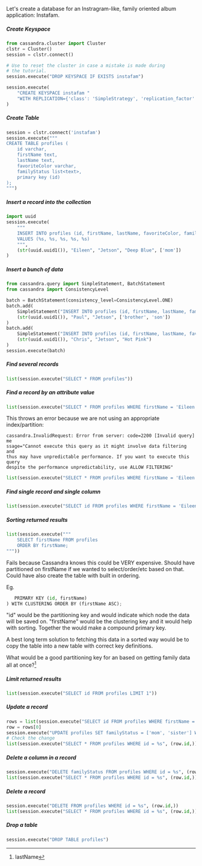 Let's create a database for an Instragram-like, family oriented
album application: Instafam.


##### Create Keyspace

```python
from cassandra.cluster import Cluster
clstr = Cluster()
session = clstr.connect()

# Use to reset the cluster in case a mistake is made during 
# the tutorial.
session.execute("DROP KEYSPACE IF EXISTS instafam")

session.execute(
    "CREATE KEYSPACE instafam "
    "WITH REPLICATION={'class': 'SimpleStrategy', 'replication_factor' : 3};"
)
```

##### Create Table

```python
session = clstr.connect('instafam')
session.execute("""
CREATE TABLE profiles (
    id varchar,
    firstName text,
    lastName text,
    favoriteColor varchar,
    familyStatus list<text>,
    primary key (id)
);
""")
```

##### Insert a record into the collection

```python
import uuid
session.execute(
    """
    INSERT INTO profiles (id, firstName, lastName, favoriteColor, familyStatus)
    VALUES (%s, %s, %s, %s, %s)
    """,
    (str(uuid.uuid1()), "Eileen", "Jetson", "Deep Blue", ['mom'])
)
```

##### Insert a bunch of data

```python
from cassandra.query import SimpleStatement, BatchStatement
from cassandra import ConsistencyLevel

batch = BatchStatement(consistency_level=ConsistencyLevel.ONE)
batch.add(
    SimpleStatement("INSERT INTO profiles (id, firstName, lastName, familyStatus) VALUES (%s, %s, %s, %s)"),
    (str(uuid.uuid1()), "Paul", "Jetson", ['brother', 'son'])
)
batch.add(
    SimpleStatement("INSERT INTO profiles (id, firstName, lastName, favoriteColor) VALUES (%s, %s, %s, %s)"),
    (str(uuid.uuid1()), "Chris", "Jetson", "Hot Pink")
)
session.execute(batch)
```

##### Find several records


```python
list(session.execute("SELECT * FROM profiles"))
```

##### Find a record by an attribute value


```python
list(session.execute("SELECT * FROM profiles WHERE firstName = 'Eileen'"))
```
This throws an error because we are not using an appropriate index/partition:

    cassandra.InvalidRequest: Error from server: code=2200 [Invalid query] me
    ssage="Cannot execute this query as it might involve data filtering and 
    thus may have unpredictable performance. If you want to execute this query
    despite the performance unpredictability, use ALLOW FILTERING"

```python
list(session.execute("SELECT * FROM profiles WHERE firstName = 'Eileen' ALLOW FILTERING"))
```

##### Find single record and single column


```python
list(session.execute("SELECT id FROM profiles WHERE firstName = 'Eileen' ALLOW FILTERING"))
```

##### Sorting returned results

```python
list(session.execute("""
    SELECT firstName FROM profiles
    ORDER BY firstName;
"""))
```

Fails because Cassandra knows this could be VERY expensive. Should have partitioned
on firstName if we wanted to select/order/etc based on that.
Could have also create the table with built in ordering.

Eg. 
```python
   PRIMARY KEY (id, firstName)
) WITH CLUSTERING ORDER BY (firstName ASC);
```

"id" would be the partitioning key and would indicate which node the data
will be saved on. "firstName" would be the clustering key and it would help with
sorting. Together the would make a compound primary key.

A best long term solution to fetching this data in a sorted way would be to
copy the table into a new table with correct key definitions.

What would be a good partitioning key for an based on getting family data all at once?[^1]

##### Limit returned results

```python
list(session.execute("SELECT id FROM profiles LIMIT 1"))
```

##### Update a record

```python
rows = list(session.execute("SELECT id FROM profiles WHERE firstName = 'Eileen' ALLOW FILTERING"))
row = rows[0]
session.execute("UPDATE profiles SET familyStatus = ['mom', 'sister'] WHERE id = %s", (row.id,))
# Check the change
list(session.execute("SELECT * FROM profiles WHERE id = %s", (row.id,)))
```

##### Delete a column in a record

```python
session.execute("DELETE familyStatus FROM profiles WHERE id = %s", (row.id,))
list(session.execute("SELECT * FROM profiles WHERE id = %s", (row.id,)))
```

##### Delete a record

```python
session.execute("DELETE FROM profiles WHERE id = %s", (row.id,))
list(session.execute("SELECT * FROM profiles WHERE id = %s", (row.id,)))
```

##### Drop a table

```python
session.execute("DROP TABLE profiles")
```

[^1]: lastName
